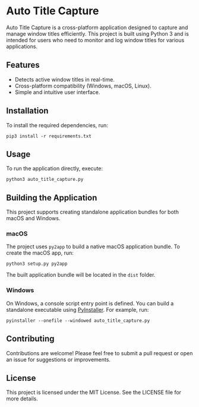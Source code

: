 # Auto Title Capture

Auto Title Capture is a cross-platform application designed to capture and manage window titles efficiently. This project is built using Python 3 and is intended for users who need to monitor and log window titles for various applications.

## Features

- Detects active window titles in real-time.
- Cross-platform compatibility (Windows, macOS, Linux).
- Simple and intuitive user interface.

## Installation

To install the required dependencies, run:

`pip3 install -r requirements.txt`

## Usage

To run the application directly, execute:

`python3 auto_title_capture.py`

## Building the Application

This project supports creating standalone application bundles for both macOS and Windows.

### macOS

The project uses `py2app` to build a native macOS application bundle. To create the macOS app, run:

`python3 setup.py py2app`

The built application bundle will be located in the `dist` folder.

### Windows

On Windows, a console script entry point is defined. You can build a standalone executable using [PyInstaller](https://pyinstaller.org/). For example, run:

`pyinstaller --onefile --windowed auto_title_capture.py`

## Contributing

Contributions are welcome! Please feel free to submit a pull request or open an issue for suggestions or improvements.

## License

This project is licensed under the MIT License. See the LICENSE file for more details.
